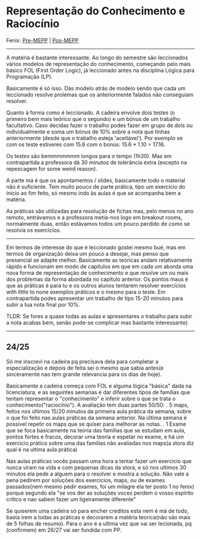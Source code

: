 # Representação do Conhecimento e Raciocínio

Fenix: [Pre-MEPP](https://fenix.tecnico.ulisboa.pt/cursos/meic-a/disciplina-curricular/283003985068067) | [Pos-MEPP](https://fenix.tecnico.ulisboa.pt/cursos/meic-a/disciplina-curricular/1971853845332798)

---
A matéria é bastante interessante. Ao longo do semestre são leccionados vários modelos de representação do conhecimento, começando pelo mais básico FOL (First Order Logic), já leccionado antes na disciplina Lógica para Programação (LP).

Basicamente é só isso. Dás modelo atrás de modelo sendo que cada um leccionado resolve prolemas que os anteriormente falados não conseguiam resolver.

Quanto à forma como é leccionado. A cadeira envolve dois testes (o primeiro bem mais teórico que o segundo) e um bónus de um trabalho facultativo. Caso decidas fazer o trabalho podes fazer em grupo de dois ou individualmente e soma um bónus de 10% sobre a nota que tinhas anteriormente (desde que o trabalho esteja 'aceitável'). Por exemplo se com os teste estiveres com 15.6 com o bonús: 15.6 * 1.10 = 17.16.

Os testes são bemmmmmmm longos para o tempo (1h30). Mas em contrapartida a professora dá 30 minutos de tolerância extra (excepto na repescagem for some weird reason).

A parte má é que os apontamentos / slides, basicamente todo o material não é suficiente. Tem muito pouco de parte prática, tipo um exercício do ínicio ao fim feito, só mesmo indo às aulas é que se acompanha bem a matéria.

As práticas são utilizadas para resolução de fichas mas, pelo menos no ano remoto, entrávamos e a professora metia-nos logo em breakout rooms, normalmente duas, então estávamos todos um pouco perdido de como se resolvia os exercícios.

---
Em termos de interesse do que é leccionado gostei mesmo bué, mas em termos de organização deixa um pouco a desejar, mas penso que presencial se adapte melhor.
Basicamente as teóricas andam relativamente rápido e funcionam em modo de capítulos em que em cada um aborda uma nova forma de representação de conhecimento e que resolve um ou mais dos problemas da forma abordada no capítulo anterior.
Os pontos maus é que as práticas é para tu e os outros alunos tentarem resolver exercícios with little to none exemplos práticos e o mesmo para o teste.
Em contrapartida podes apresentar um trabalho de tipo 15-20 minutos para subir a tua nota final por 10%.

TLDR: Se fores a quase todas as aulas e apresentares o trabalho para subir a nota acabas bem, senão pode-se complicar mas bastante interessante)

---
## 24/25

Só me inscrevi na cadeira pq precisava dela para completar a especialização e depois de feita sei o mesmo que sabia antes(e sinceramente nao tem grande relevancia para os dias de hoje).

Basicamente a cadeira começa com FOL e alguma lógica "básica" dada na licenciatura, e as seguintes semanas é dar diferentes tipos de famílias que tentam representar o "conhecimento" e inferir sobre o que se trata o conhecimento("raciocínio"). 
A avaliação tem duas partes 50/50:
  . 5 maps, feitos nos últimos 15/20 minutos da primeira aula prática da semana, sobre o que foi feito nas aulas práticas da semana anterior. Na última semana é possível repetir os maps que se quiser para melhorar as notas.
  . 1 Exame que se foca basicamente na teoria das famílias que se estudam em aula, pontos fortes e fracos, decorar uma teoria e espetar no exame, e há um exercicio prático sobre uma das familias não avaliadas nos maps(a stora diz qual é na ultima aula prática)

Nas aulas práticas vocês passam uma hora a tentar fazer um exercicio que nunca viram na vida e com pequenas dicas da stora, e só nos ultimos 30 minutos ela pede a alguem para o resolver e mostra a solução.
Não vale a pena pedirem por soluções dos exercicios, maps, ou de exames passados(nem mesmo pedir exames, foi um milagre ela ter posto 1 no fenix) porque segundo ela "se vos der as soluções voces perdem o vosso espirito critico e nao sabem fazer um ligeiramente diferente"

Se quiserem uma cadeira só para encher creditos esta nem é má de todo, basta irem a todas as práticas e decorarem a matéria teorica(não são mais de 5 folhas de resumo).
Para o ano é a ultima vez que vai ser lecionada, pq (confirmem) em 26/27 vai ser fundida com PP.
